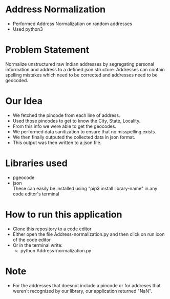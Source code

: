 # Address Normalization
- Performed Address Normalization on random addresses
- Used python3

# Problem Statement
Normalize unstructured raw Indian addresses by segregating personal information and address to a defined json structure. Addresses can contain spelling mistakes which need to be corrected and addresses need to be geocoded.

# Our Idea
- We fetched the pincode from each line of address.
- Used those pincodes to get to know the City, State, Locality.
- From this info we were able to get the geocodes.
- We performed data sanitization to ensure that no misspelling exists.
- We then finally outputed the collected data in json format. 
- This output was then written to a json file.

# Libraries used
- pgeocode
- json<br>
These can easily be installed using "pip3 install library-name" in any code editor's terminal

# How to run this application
- Clone this repository to a code editor
- Either open the file Address-normalization.py and then click on run icon of the code editor
- Or in the terminal write:
    - python Address-normalization.py

# Note
- For the addresses that doesnot include a pincode or for addreses that weren't recognized by our library, our application returned "NaN".

